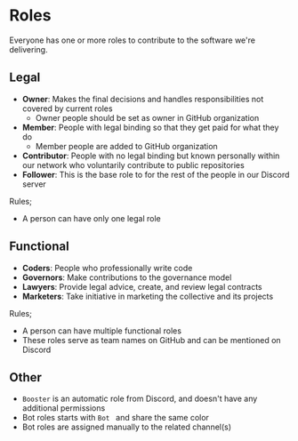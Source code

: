 # Roles

Everyone has one or more roles to contribute to the software we're delivering.

## Legal

- **Owner**: Makes the final decisions and handles responsibilities not covered
  by current roles
  - Owner people should be set as owner in GitHub organization
- **Member**: People with legal binding so that they get paid for what they do
  - Member people are added to GitHub organization
- **Contributor**: People with no legal binding but known personally within our
  network who voluntarily contribute to public repositories
- **Follower**: This is the base role to for the rest of the people in our
  Discord server

Rules;

- A person can have only one legal role

## Functional

- **Coders**: People who professionally write code
- **Governors**: Make contributions to the governance model
- **Lawyers**: Provide legal advice, create, and review legal contracts
- **Marketers**: Take initiative in marketing the collective and its projects

Rules;

- A person can have multiple functional roles
- These roles serve as team names on GitHub and can be mentioned on Discord

## Other

- `Booster` is an automatic role from Discord, and doesn't have any additional
  permissions
- Bot roles starts with `Bot ` and share the same color
- Bot roles are assigned manually to the related channel(s)
